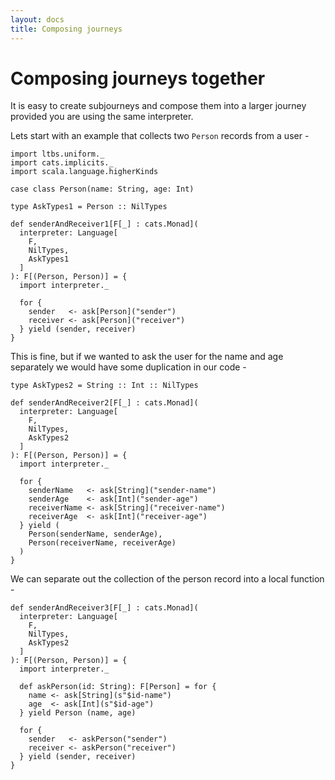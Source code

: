 ```yaml
---
layout: docs
title: Composing journeys
---
```


# Composing journeys together

It is easy to create subjourneys and compose them into a larger
journey provided you are using the same interpreter.

Lets start with an example that collects two `Person` records from a
user -

```tut:silent
import ltbs.uniform._
import cats.implicits._
import scala.language.higherKinds

case class Person(name: String, age: Int)

type AskTypes1 = Person :: NilTypes

def senderAndReceiver1[F[_] : cats.Monad](
  interpreter: Language[
    F,
    NilTypes,
    AskTypes1
  ]
): F[(Person, Person)] = {
  import interpreter._

  for {
    sender   <- ask[Person]("sender")
    receiver <- ask[Person]("receiver")
  } yield (sender, receiver)
}
```

This is fine, but if we wanted to ask the user for the name and age
separately we would have some duplication in our code -

```tut:silent
type AskTypes2 = String :: Int :: NilTypes

def senderAndReceiver2[F[_] : cats.Monad](
  interpreter: Language[
    F,
    NilTypes,
    AskTypes2
  ]
): F[(Person, Person)] = {
  import interpreter._

  for {
    senderName   <- ask[String]("sender-name")
    senderAge    <- ask[Int]("sender-age")
    receiverName <- ask[String]("receiver-name")
    receiverAge  <- ask[Int]("receiver-age")
  } yield (
    Person(senderName, senderAge),
    Person(receiverName, receiverAge)
  )
}
```

We can separate out the collection of the person record into a local
function -

```tut:silent
def senderAndReceiver3[F[_] : cats.Monad](
  interpreter: Language[
    F,
    NilTypes,
    AskTypes2
  ]
): F[(Person, Person)] = {
  import interpreter._

  def askPerson(id: String): F[Person] = for {
    name <- ask[String](s"$id-name")
    age  <- ask[Int](s"$id-age")
  } yield Person (name, age)

  for {
    sender   <- askPerson("sender")
    receiver <- askPerson("receiver")
  } yield (sender, receiver)
}
```
